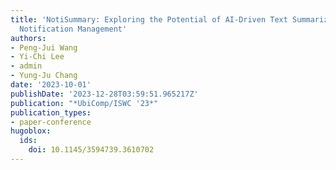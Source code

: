 ```yaml
---
title: 'NotiSummary: Exploring the Potential of AI-Driven Text Summarization on Smartphone
  Notification Management'
authors:
- Peng-Jui Wang
- Yi-Chi Lee
- admin
- Yung-Ju Chang
date: '2023-10-01'
publishDate: '2023-12-28T03:59:51.965217Z'
publication: "*UbiComp/ISWC '23*"
publication_types:
- paper-conference
hugoblox:
  ids:
    doi: 10.1145/3594739.3610702
---
```

